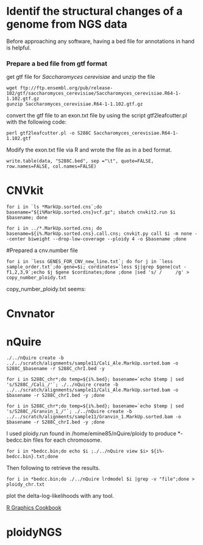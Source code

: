 # Identif the structural changes of a genome from NGS data

Before approaching any software, having a bed file for annotations in hand is helpful. 

### Prepare a bed file from gtf format  
get gtf file for *Saccharomyces cerevisiae* and unzip the file
```
wget ftp://ftp.ensembl.org/pub/release-102/gtf/saccharomyces_cerevisiae/Saccharomyces_cerevisiae.R64-1-1.102.gtf.gz
gunzip Saccharomyces_cerevisiae.R64-1-1.102.gtf.gz
```

convert the gtf file to an exon.txt file by using the script gtf2leafcutter.pl with the following code:
```
perl gtf2leafcutter.pl -o S288C Saccharomyces_cerevisiae.R64-1-1.102.gtf
```

Modify the exon.txt file via R and wrote the file as in a bed format. 
```
write.table(data, "S288C.bed", sep ="\t", quote=FALSE, row.names=FALSE, col.names=FALSE)
```

# CNVkit



```
for i in `ls *MarkUp.sorted.cns`;do basename="${i%MarkUp.sorted.cns}vcf.gz"; sbatch cnvkit2.run $i  $basename; done

for i in ../*.MarkUp.sorted.cns; do basename=${i%.MarkUp.sorted.cns}.call.cns; cnvkit.py call $i -m none --center biweight --drop-low-coverage --ploidy 4 -o $basename ;done

```

#Prepared a cnv.number file

```
for i in `less GENES_FOR_CNV_new_line.txt`; do for j in `less sample_order.txt`;do gene=$i; cordinates=`less $j|grep $gene|cut -f1,2,3,9`;echo $j $gene $cordinates;done ;done |sed 's/ /     /g' > copy_number_ploidy.txt
```

copy_number_ploidy.txt seems:

# Cnvnator





# nQuire

```
./../nQuire create -b ../../scratch/alignments/sample11/Cali_Ale.MarkUp.sorted.bam -o S288C_$basename -r S288C_chrI.bed -y

for i in S288C_chr*;do temp=${i%.bed}; basename=`echo $temp | sed 's/S288C_/Cali_/'`; ./../nQuire create -b ../../scratch/alignments/sample11/Cali_Ale.MarkUp.sorted.bam -o $basename -r S288C_chrI.bed -y ;done

for i in S288C_chr*;do temp=${i%.bed}; basename=`echo $temp | sed 's/S288C_/Granvin_1_/‘`; ./../nQuire create -b ../../scratch/alignments/sample11/Granvin_1.MarkUp.sorted.bam -o $basename -r S288C_chrI.bed -y ;done
```
I used ploidy.run found in /home/emine85/nQuire/ploidy to produce *-bedcc.bin files for each chromosome. 

```
for i in *bedcc.bin;do echo $i ;./../nQuire view $i> ${i%-bedcc.bin}.txt;done 
```

Then following to retrieve the results.  
```
for i in *bedcc.bin;do ./../nQuire lrdmodel $i |grep -v "file";done > ploidy_chr.txt
```
plot the delta-log-likelihoods with any tool.

[R Graphics Cookbook](https://r-graphics.org)

# ploidyNGS

